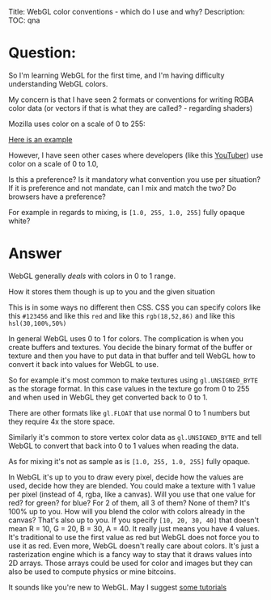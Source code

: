 Title: WebGL color conventions - which do I use and why?
Description:
TOC: qna

# Question:

So I'm learning WebGL for the first time, and I'm having difficulty understanding WebGL colors.

My concern is that I have seen 2 formats or conventions for writing RGBA color data (or vectors if that is what they are called? - regarding shaders)

Mozilla uses color on a scale of 0 to 255:

[Here is an example](https://developer.mozilla.org/en-US/docs/Web/API/Canvas_API/Tutorial/Pixel_manipulation_with_canvas)

However, I have seen other cases where developers (like this [YouTuber](https://youtu.be/3yLL9ADo-ko)) use color on a scale of 0 to 1.0,

Is this a preference? Is it mandatory what convention you use per situation? If it is preference and not mandate, can I mix and match the two? Do browsers have a preference?

For example in regards to mixing, is `[1.0, 255, 1.0, 255]` fully opaque white?


# Answer

WebGL generally *deals* with colors in 0 to 1 range.

How it stores them though is up to you and the given situation

This is in some ways no different then CSS. CSS you can specify colors like this `#123456` and like this `red` and like this `rgb(18,52,86)` and like this `hsl(30,100%,50%)`

In general WebGL uses 0 to 1 for colors. The complication is when you create buffers and textures. You decide the binary format of the buffer or texture and then you have to put data in that buffer and tell WebGL how to convert it back into values for WebGL to use.

So for example it's most common to make textures using `gl.UNSIGNED_BYTE` as the storage format. In this case values in the texture go from 0 to 255 and when used in WebGL they get converted back to 0 to 1.

There are other formats like `gl.FLOAT` that use normal 0 to 1 numbers but they require 4x the store space.

Similarly it's common to store vertex color data as `gl.UNSIGNED_BYTE` and tell WebGL to convert that back into 0 to 1 values when reading the data.

As for mixing it's not as sample as is `[1.0, 255, 1.0, 255]` fully opaque.

In WebGL it's up to you to draw every pixel, decide how the values are used, decide how they are blended. You could make a texture with 1 value per pixel (instead of 4, rgba, like a canvas). Will you use that one value for red? for green? for blue? For 2 of them, all 3 of them? None of them? It's 100% up to you. How will you blend the color with colors already in the canvas? That's also up to you. If you specify `[10, 20, 30, 40]` that doesn't mean R = 10, G = 20, B = 30, A = 40. It really just means you have 4 values. It's traditional to use the first value as red but WebGL does not force you to use it as red. Even more, WebGL doesn't really care about colors. It's just a rasterization engine which is a fancy way to stay that it draws values into 2D arrays. Those arrays could be used for color and images but they can also be used to compute physics or mine bitcoins.

It sounds like you're new to WebGL. May I suggest [some tutorials](http://webglfundamentals.org)



